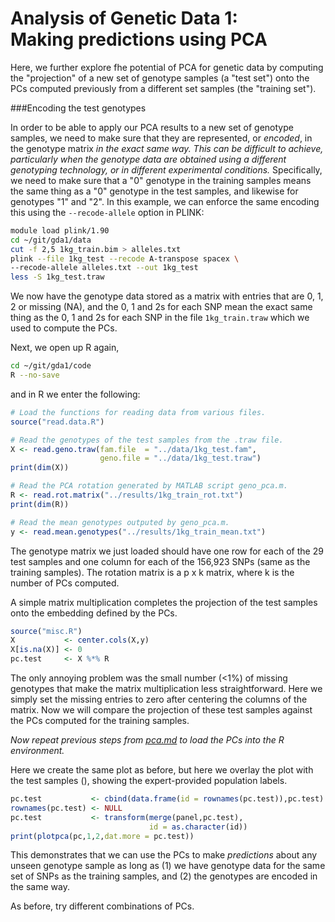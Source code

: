 # Analysis of Genetic Data 1:<br>Making predictions using PCA

Here, we further explore fhe potential of PCA for genetic data by
computing the "projection" of a new set of genotype samples (a "test
set") onto the PCs computed previously from a different set samples
(the "training set").

###Encoding the test genotypes

In order to be able to apply our PCA results to a new set of genotype
samples, we need to make sure that they are represented, or *encoded*,
in the genotype matrix *in the exact same way.* *This can be difficult
to achieve, particularly when the genotype data are obtained using a
different genotyping technology, or in different experimental
conditions.* Specifically, we need to make sure that a "0" genotype in
the training samples means the same thing as a "0" genotype in the
test samples, and likewise for genotypes "1" and "2". In this example,
we can enforce the same encoding this using the `--recode-allele`
option in PLINK:

```bash
module load plink/1.90
cd ~/git/gda1/data
cut -f 2,5 1kg_train.bim > alleles.txt
plink --file 1kg_test --recode A-transpose spacex \
--recode-allele alleles.txt --out 1kg_test
less -S 1kg_test.traw
```

We now have the genotype data stored as a matrix with entries that are
0, 1, 2 or missing (NA), and the 0, 1 and 2s for each SNP mean the
exact same thing as the 0, 1 and 2s for each SNP in the file
`1kg_train.traw` which we used to compute the PCs.

Next, we open up R again,

```bash
cd ~/git/gda1/code
R --no-save
```

and in R we enter the following:

```R
# Load the functions for reading data from various files.
source("read.data.R")

# Read the genotypes of the test samples from the .traw file. 
X <- read.geno.traw(fam.file  = "../data/1kg_test.fam",
                    geno.file = "../data/1kg_test.traw")
print(dim(X))

# Read the PCA rotation generated by MATLAB script geno_pca.m.
R <- read.rot.matrix("../results/1kg_train_rot.txt")
print(dim(R))

# Read the mean genotypes outputed by geno_pca.m.
y <- read.mean.genotypes("../results/1kg_train_mean.txt")
```

The genotype matrix we just loaded should have one row for each of the
29 test samples and one column for each of the 156,923 SNPs (same as
the training samples). The rotation matrix is a p x k matrix, where k
is the number of PCs computed.

A simple matrix multiplication completes the projection of the test
samples onto the embedding defined by the PCs.

```R
source("misc.R")
X           <- center.cols(X,y)
X[is.na(X)] <- 0
pc.test     <- X %*% R
```

The only annoying problem was the small number (<1%) of missing
genotypes that make the matrix multiplication less straightforward.
Here we simply set the missing entries to zero after centering the
columns of the matrix. Now we will compare the projection of these
test samples against the PCs computed for the training samples.

*Now repeat previous steps from [pca.md](pca.md) to load the PCs into
the R environment.*

Here we create the same plot as before, but here we overlay the plot
with the test samples (), showing the expert-provided population
labels. 

```R
pc.test           <- cbind(data.frame(id = rownames(pc.test)),pc.test)
rownames(pc.test) <- NULL
pc.test           <- transform(merge(panel,pc.test),
                               id = as.character(id))
print(plotpca(pc,1,2,dat.more = pc.test))
```

This demonstrates that we can use the PCs to make *predictions* about
any unseen genotype sample as long as (1) we have genotype data for
the same set of SNPs as the training samples, and (2) the genotypes
are encoded in the same way.

As before, try different combinations of PCs.
